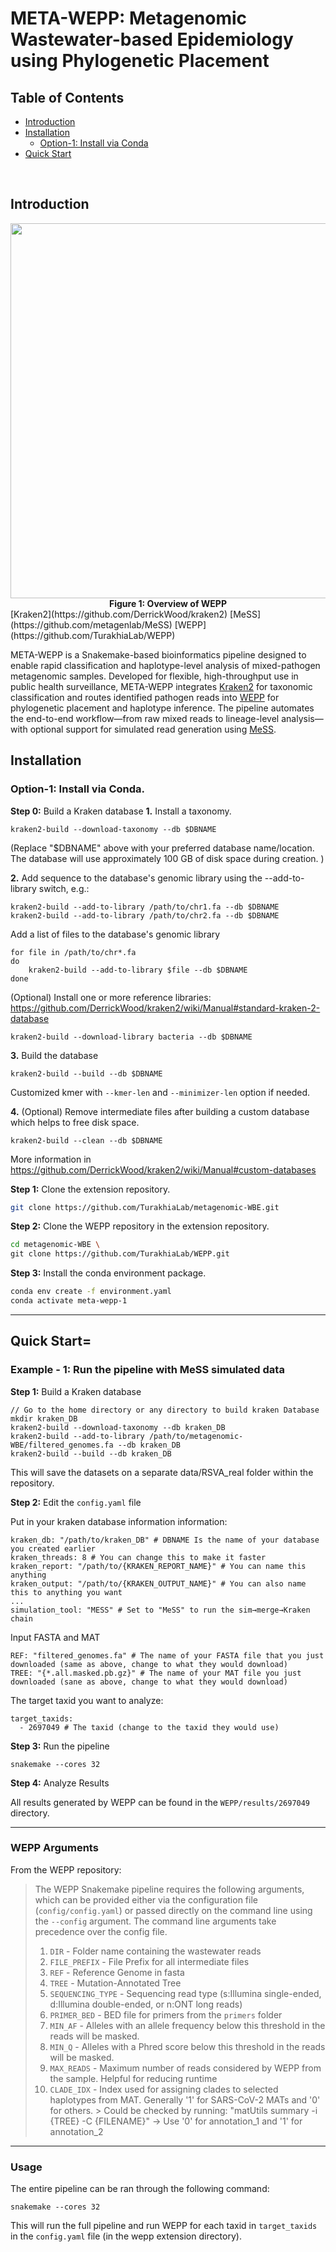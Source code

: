 # META-WEPP: Metagenomic Wastewater-based Epidemiology using Phylogenetic Placement

## Table of Contents
- [Introduction](#intro)
- [Installation](#install)
  - [Option-1: Install via Conda](#dockerhub)
- [Quick Start](#example)

<br>


## <a name="intro"></a> Introduction


<div align="center">
    <img src="images/WEPP_Overview.png" width="600">
    <div><b>Figure 1: Overview of WEPP</b></div>
</div>
[Kraken2](https://github.com/DerrickWood/kraken2)
[MeSS](https://github.com/metagenlab/MeSS)
[WEPP](https://github.com/TurakhiaLab/WEPP)

META-WEPP is a Snakemake-based bioinformatics pipeline designed to enable rapid classification and haplotype-level analysis of mixed-pathogen metagenomic samples. Developed for flexible, high-throughput use in public health surveillance, META-WEPP integrates [Kraken2](https://github.com/DerrickWood/kraken2) for taxonomic classification and routes identified pathogen reads into [WEPP](https://github.com/TurakhiaLab/WEPP) for phylogenetic placement and haplotype inference. The pipeline automates the end-to-end workflow—from raw mixed reads to lineage-level analysis—with optional support for simulated read generation using [MeSS](https://github.com/metagenlab/MeSS). 


## <a name="install"></a> Installation

### <a name="dockerhub"></a> Option-1: Install via Conda.


**Step 0:**  Build a Kraken database
**1.** Install a taxonomy. 
```
kraken2-build --download-taxonomy --db $DBNAME
```
(Replace "$DBNAME" above with your preferred database name/location. The database will use approximately 100 GB of disk space during creation. )

**2.** Add sequence to the database's genomic library using the --add-to-library switch, e.g.:
```
kraken2-build --add-to-library /path/to/chr1.fa --db $DBNAME
kraken2-build --add-to-library /path/to/chr2.fa --db $DBNAME
```

Add a list of files to the database's genomic library
```
for file in /path/to/chr*.fa
do
    kraken2-build --add-to-library $file --db $DBNAME
done
```

(Optional) Install one or more reference libraries: https://github.com/DerrickWood/kraken2/wiki/Manual#standard-kraken-2-database
```
kraken2-build --download-library bacteria --db $DBNAME
```

**3.** Build the database 
```
kraken2-build --build --db $DBNAME
```
Customized kmer with `--kmer-len` and `--minimizer-len` option if needed.

**4.** (Optional) Remove intermediate files after building a custom database which helps to free disk space.
```
kraken2-build --clean --db $DBNAME
```
More information in https://github.com/DerrickWood/kraken2/wiki/Manual#custom-databases

**Step 1:** Clone the extension repository.
```bash
git clone https://github.com/TurakhiaLab/metagenomic-WBE.git
```
**Step 2:** Clone the WEPP repository in the extension repository.
```bash
cd metagenomic-WBE \
git clone https://github.com/TurakhiaLab/WEPP.git
```
**Step 3:** Install the conda environment package.
```bash
conda env create -f environment.yaml
conda activate meta-wepp-1
```

---

##  <a name="example"></a> Quick Start=

### <a name="rsv_a_example"></a> Example - 1: Run the pipeline with MeSS simulated data
**Step 1:** Build a Kraken database
```
// Go to the home directory or any directory to build kraken Database
mkdir kraken_DB
kraken2-build --download-taxonomy --db kraken_DB
kraken2-build --add-to-library /path/to/metagenomic-WBE/filtered_genomes.fa --db kraken_DB
kraken2-build --build --db kraken_DB
```
This will save the datasets on a separate data/RSVA_real folder within the repository.

**Step 2:**  Edit the `config.yaml` file

Put in your kraken database information information:
```
kraken_db: "/path/to/kraken_DB" # DBNAME Is the name of your database you created earlier
kraken_threads: 8 # You can change this to make it faster
kraken_report: "/path/to/{KRAKEN_REPORT_NAME}" # You can name this anything
kraken_output: "/path/to/{KRAKEN_OUTPUT_NAME}" # You can also name this to anything you want
...
simulation_tool: "MESS" # Set to "MeSS" to run the sim→merge→Kraken chain   
```

Input FASTA and MAT
```
REF: "filtered_genomes.fa" # The name of your FASTA file that you just downloaded (same as above, change to what they would download)
TREE: "{*.all.masked.pb.gz}" # The name of your MAT file you just downloaded (sane as above, change to what they would download)
```

The target taxid you want to analyze:
```
target_taxids:
  - 2697049 # The taxid (change to the taxid they would use)
```

**Step 3:**  Run the pipeline
```
snakemake --cores 32
```

**Step 4:**  Analyze Results

All results generated by WEPP can be found in the `WEPP/results/2697049` directory.

---

### <a name="arguments"></a> WEPP Arguments

From the WEPP repository:
> The WEPP Snakemake pipeline requires the following arguments, which can be provided either via the configuration file (`config/config.yaml`) or passed directly on the command line using the `--config` argument. The command line arguments take precedence over the config file.
> 1. `DIR` - Folder name containing the wastewater reads
> 2. `FILE_PREFIX` - File Prefix for all intermediate files 
> 3. `REF` - Reference Genome in fasta
> 4. `TREE` - Mutation-Annotated Tree
> 5. `SEQUENCING_TYPE` - Sequencing read type (s:Illumina single-ended, d:Illumina double-ended, or n:ONT long reads)
> 6. `PRIMER_BED` - BED file for primers from the `primers` folder
> 7. `MIN_AF` - Alleles with an allele frequency below this threshold in the reads will be masked. 
> 8. `MIN_Q` - Alleles with a Phred score below this threshold in the reads will be masked.
> 9. `MAX_READS` - Maximum number of reads considered by WEPP from the sample. Helpful for reducing runtime
> 10. `CLADE_IDX` - Index used for assigning clades to selected haplotypes from MAT. Generally '1' for SARS-CoV-2 MATs and '0' for others. > Could be checked by running: "matUtils summary -i {TREE} -C {FILENAME}" -> Use '0' for annotation_1 and '1' for annotation_2 

---

### <a name="example"></a> Usage
The entire pipeline can be ran through the following command:
```
snakemake --cores 32
```
This will run the full pipeline and run WEPP for each taxid in `target_taxids` in the `config.yaml` file (in the wepp extension directory).

